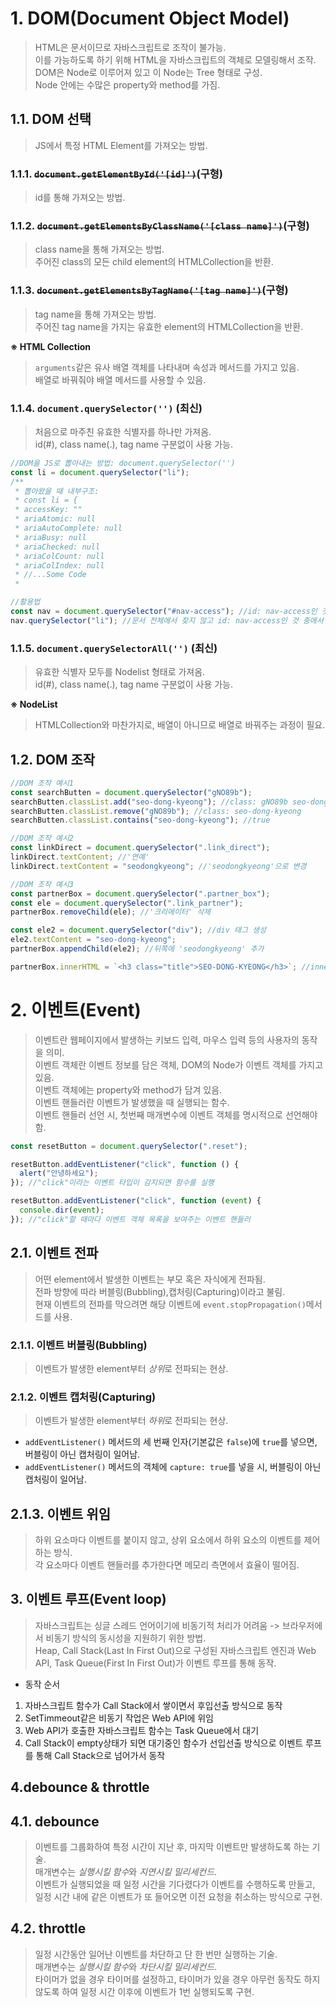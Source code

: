 # 1. DOM(Document Object Model)

> HTML은 문서이므로 자바스크립트로 조작이 불가능.  
> 이를 가능하도록 하기 위해 HTML을 자바스크립트의 객체로 모델링해서 조작.  
> DOM은 Node로 이루어져 있고 이 Node는 Tree 형태로 구성.  
> Node 안에는 수많은 property와 method를 가짐.

## 1.1. DOM 선택

> JS에서 특정 HTML Element를 가져오는 방법.

### 1.1.1. ~~`document.getElementById('[id]')`~~(구형)

> id를 통해 가져오는 방법.

### 1.1.2. ~~`document.getElementsByClassName('[class name]')`~~(구형)

> class name을 통해 가져오는 방법.  
> 주어진 class의 모든 child element의 HTMLCollection을 반환.

### 1.1.3. ~~`document.getElementsByTagName('[tag name]')`~~(구형)

> tag name을 통해 가져오는 방법.  
> 주어진 tag name을 가지는 유효한 element의 HTMLCollection을 반환.

**※ HTML Collection**

> `arguments`같은 유사 배열 객체를 나타내며 속성과 메서드를 가지고 있음.  
> 배열로 바꿔줘야 배열 메서드를 사용할 수 있음.

### 1.1.4. `document.querySelector('')` (최신)

> 처음으로 마주친 유효한 식별자를 하나만 가져옴.  
> id(#), class name(.), tag name 구분없이 사용 가능.

```javascript
//DOM을 JS로 뽑아내는 방법: document.querySelector('')
const li = document.querySelector("li");
/**
 * 뽑아왔을 때 내부구조:
 * const li = {
 * accessKey: ""
 * ariaAtomic: null
 * ariaAutoComplete: null
 * ariaBusy: null
 * ariaChecked: null
 * ariaColCount: null
 * ariaColIndex: null
 * //...Some Code
 *
```

```javascript
//활용법
const nav = document.querySelector("#nav-access"); //id: nav-access인 것들만 뽑아내서 nav에 할당
nav.querySelector("li"); //문서 전체에서 찾지 않고 id: nav-access인 것 중에서 li 태그를 찾음
```

### 1.1.5. `document.querySelectorAll('')` (최신)

> 유효한 식별자 모두를 Nodelist 형태로 가져옴.  
> id(#), class name(.), tag name 구분없이 사용 가능.

**※ NodeList**

> HTMLCollection와 마찬가지로, 배열이 아니므로 배열로 바꿔주는 과정이 필요.

## 1.2. DOM 조작

```javascript
//DOM 조작 예시1
const searchButten = document.querySelector("gNO89b");
searchButten.classList.add("seo-dong-kyeong"); //class: gNO89b seo-dong-kyeong
searchButten.classList.remove("gNO89b"); //class: seo-dong-kyeong
searchButten.classList.contains("seo-dong-kyeong"); //true
```

```javascript
//DOM 조작 예시2
const linkDirect = document.querySelector(".link_direct");
linkDirect.textContent; //'연예'
linkDirect.textContent = "seodongkyeong"; //'seodongkyeong'으로 변경
```

```javascript
//DOM 조작 예시3
const partnerBox = document.querySelector(".partner_box");
const ele = document.querySelector(".link_partner");
partnerBox.removeChild(ele); //'크리에이터' 삭제

const ele2 = document.querySelector("div"); //div 태그 생성
ele2.textContent = "seo-dong-kyeong";
partnerBox.appendChild(ele2); //뒤쪽에 'seodongkyeong' 추가

partnerBox.innerHTML = `<h3 class="title">SEO-DONG-KYEONG</h3>`; //innerHTML을 통해 DOM을 생성하는 과정없이 타이틀을 'SEO-DONG-KYEONG'으로 변경
```

# 2. 이벤트(Event)

> 이벤트란 웹페이지에서 발생하는 키보드 입력, 마우스 입력 등의 사용자의 동작을 의미.  
> 이벤트 객체란 이벤트 정보를 담은 객체, DOM의 Node가 이벤트 객체를 가지고 있음.  
> 이벤트 객체에는 property와 method가 담겨 있음.  
> 이벤트 핸들러란 이벤트가 발생했을 때 실행되는 함수.  
> 이벤트 핸들러 선언 시, 첫번째 매개변수에 이벤트 객체를 명시적으로 선언해야 함.

```javascript
const resetButton = document.querySelector(".reset");

resetButton.addEventListener("click", function () {
  alert("안녕하세요");
}); //"click"이라는 이벤트 타입이 감지되면 함수를 실행

resetButton.addEventListener("click", function (event) {
  console.dir(event);
}); //"click"할 때마다 이벤트 객체 목록을 보여주는 이벤트 핸들러
```

## 2.1. 이벤트 전파

> 어떤 element에서 발생한 이벤트는 부모 혹은 자식에게 전파됨.  
> 전파 방향에 따라 버블링(Bubbling),캡처링(Capturing)이라고 불림.  
> 현재 이벤트의 전파를 막으려면 해당 이벤트에 `event.stopPropagation()`메서드를 사용.

### 2.1.1. 이벤트 버블링(Bubbling)

> 이벤트가 발생한 element부터 *상위*로 전파되는 현상.

### 2.1.2. 이벤트 캡처링(Capturing)

> 이벤트가 발생한 element부터 *하위*로 전파되는 현상.

- `addEventListener()` 메서드의 세 번째 인자(기본값은 `false`)에 `true`를 넣으면, 버블링이 아닌 캡처링이 일어남.
- `addEventListener()` 메서드의 객체에 `capture: true`를 넣을 시, 버블링이 아닌 캡처링이 일어남.

## 2.1.3. 이벤트 위임

> 하위 요소마다 이벤트를 붙이지 않고, 상위 요소에서 하위 요소의 이벤트를 제어하는 방식.  
> 각 요소마다 이벤트 핸들러를 추가한다면 메모리 측면에서 효율이 떨어짐.

## 3. 이벤트 루프(Event loop)

> 자바스크립트는 싱글 스레드 언어이기에 비동기적 처리가 어려움 -> 브라우저에서 비동기 방식의 동시성을 지원하기 위한 방법.  
> Heap, Call Stack(Last In First Out)으로 구성된 자바스크립트 엔진과 Web API, Task Queue(First In First Out)가 이벤트 루프를 통해 동작.

- 동작 순서

1. 자바스크립트 함수가 Call Stack에서 쌓이면서 후입선출 방식으로 동작
2. SetTimmeout같은 비동기 작업은 Web API에 위임
3. Web API가 호출한 자바스크립트 함수는 Task Queue에서 대기
4. Call Stack이 empty상태가 되면 대기중인 함수가 선입선출 방식으로 이벤트 루프를 통해 Call Stack으로 넘어가서 동작

## 4.debounce & throttle

## 4.1. debounce

> 이벤트를 그룹화하여 특정 시간이 지난 후, 마지막 이벤트만 발생하도록 하는 기술.  
> 매개변수는 *실행시킬 함수*와 _지연시킬 밀리세컨드_.  
> 이벤트가 실행되었을 때 일정 시간을 기다렸다가 이벤트를 수행하도록 만들고, 일정 시간 내에 같은 이벤트가 또 들어오면 이전 요청을 취소하는 방식으로 구현.

## 4.2. throttle

> 일정 시간동안 일어난 이벤트를 차단하고 단 한 번만 실행하는 기술.  
> 매개변수는 *실행시킬 함수*와 _차단시킬 밀리세컨드_.  
> 타이머가 없을 경우 타이머를 설정하고, 타이머가 있을 경우 아무런 동작도 하지 않도록 하여 일정 시간 이후에 이벤트가 1번 실행되도록 구현.
